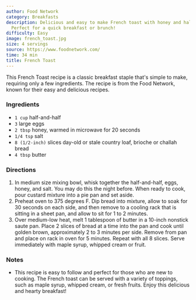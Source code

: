 ```yaml
---
author: Food Network
category: Breakfasts
description: Delicious and easy to make French toast with honey and half-and-half.
  Perfect for a quick breakfast or brunch!
difficulty: Easy
image: french_toast.jpg
size: 4 servings
source: https://www.foodnetwork.com/
time: 34 min
title: French Toast
---
```


This French Toast recipe is a classic breakfast staple that's simple to make, requiring only a few ingredients. The recipe is from the Food Network, known for their easy and delicious recipes.

### Ingredients

* `1 cup` half-and-half
* `3` large eggs
* `2 tbsp` honey, warmed in microwave for 20 seconds
* `1/4 tsp` salt
* `8 (1/2-inch)` slices day-old or stale country loaf, brioche or challah bread
* `4 tbsp` butter

### Directions

1. In medium size mixing bowl, whisk together the half-and-half, eggs, honey, and salt. You may do this the night before. When ready to cook, pour custard mixture into a pie pan and set aside.
2. Preheat oven to 375 degrees F. Dip bread into mixture, allow to soak for 30 seconds on each side, and then remove to a cooling rack that is sitting in a sheet pan, and allow to sit for 1 to 2 minutes.
3. Over medium-low heat, melt 1 tablespoon of butter in a 10-inch nonstick saute pan. Place 2 slices of bread at a time into the pan and cook until golden brown, approximately 2 to 3 minutes per side. Remove from pan and place on rack in oven for 5 minutes. Repeat with all 8 slices. Serve immediately with maple syrup, whipped cream or fruit.

### Notes

- This recipe is easy to follow and perfect for those who are new to cooking. The French toast can be served with a variety of toppings, such as maple syrup, whipped cream, or fresh fruits. Enjoy this delicious and hearty breakfast!